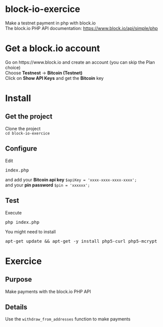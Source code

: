 # block-io-exercice
Make a testnet payment in php with block.io
<br />
The block.io PHP API documentation: https://www.block.io/api/simple/php

<h1>Get a block.io account</h1>
Go on https://www.block.io and create an account (you can skip the Plan choice)<br>
Choose <strong>Testnest</strong> -> <strong>Bitcoin (Testnet)</strong><br />
Click on <strong>Show API Keys</strong> and get the <strong>Bitcoin</strong> key<br />


<h1>Install</h1>
<h2>Get the project</h2>
Clone the project<br />
<code>cd block-io-exercice</code>

<h2>Configure</h2>
Edit <pre>index.php</pre> and add
your <strong>Bitcoin api key</strong> <code>$apiKey = 'xxxx-xxxx-xxxx-xxxx';</code><br />
and your <strong>pin password</strong> <code>$pin = 'xxxxxx';</code><br />

<h2>Test</h2>
Execute
<pre>php index.php</pre>

You might need to install 
<pre>apt-get update && apt-get -y install php5-curl php5-mcrypt</pre>

<h1>Exercice</h1>
<h2>Purpose</h2>
Make payments with the block.io PHP API
<h2>Details</h2>
Use the <code>withdraw_from_addresses</code> function to make payments
